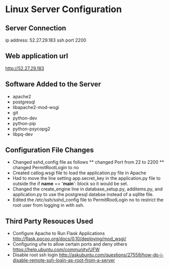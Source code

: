 # Linux Server Configuration

## Server Connection
ip address: 52.27.29.183
ssh port 2200

## Web application url
http://52.27.29.183

## Software Added to the Server
* apache2
* postgresql
* libapache2-mod-wsgi
* git
* python-dev
* python-pip
* python-psycopg2
* libpq-dev

## Configuration File Changes
* Changed sshd_config file as follows
** changed Port from 22 to 2200
** changed PermitRootLogin to no
* Created catlog.wsgi file to load the application.py file in Apache
* Had to move the line setting app.secret_key in the application.py file
	to outside the if __name__ == '__main__': block so it would be set.
* Changed the create_engine line in database_setup.py, additems.py, and
	application.py to use the postgresql databse instead of a sqllite file.
* Edited the /etc/ssh/sshd_config file to PermitRootLogin no to restrict
	the root user from logging in with ssh.


## Third Party Resouces Used
* Configure Apache to Run Flask Applications
	http://flask.pocoo.org/docs/0.10/deploying/mod_wsgi/
* Configuring ufw to allow certain ports and deny others
	https://help.ubuntu.com/community/UFW
* Disable root ssh login
	http://askubuntu.com/questions/27559/how-do-i-disable-remote-ssh-login-as-root-from-a-server
